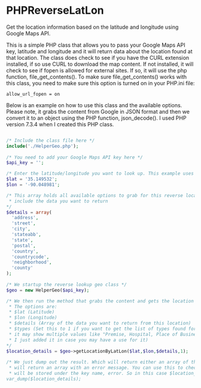 # PHPReverseLatLon
Get the location information based on the latitude and longitude using Google Maps API.

This is a simple PHP class that allows you to pass your Google Maps API key, latitude and longitude and it will return data about the location found at that location. The class does check to see if you have the CURL extension installed, if so use CURL to download the map content. If not installed, it will check to see if fopen is allowed for external sites. If so, it will use the php function, file_get_contents(). To make sure file_get_contents() works with this class, you need to make sure this option is turned on in your PHP.ini file:

```
allow_url_fopen = on
```

Below is an example on how to use this class and the available options. Please note, it grabs the content from Google in JSON format and then we convert it to an object using the PHP function, json_decode(). I used PHP version 7.3.4 when I created this PHP class.

```php

/* Include the class file here */
include('./HelperGeo.php');
    
/* You need to add your Google Maps API key here */
$api_key = '';

/* Enter the latitude/longitude you want to look up. This example uses Memphis, Tennessee */
$lat = '35.149532';
$lon = '-90.048981';

/* This array holds all available options to grab for this reverse location lookup. Only
 * include the data you want to return
*/
$details = array(
  'address',
  'street',
  'city',
  'stateabb',
  'state',
  'postal',
  'country',
  'countrycode',
  'neighborhood',
  'county'
);
    
/* We startup the reverse lookup geo class */
$geo = new HelperGeo($api_key);

/* We then run the method that grabs the content and gets the location data you are requesting.
 * The options are:
 * $lat (Latitude)
 * $lon (Longitude)
 * $details (Array of the data you want to return from this location)
 * $types (Set this to 1 if you want to get the list of types found for this location. For example
 * it may show multiple values like "Premise, Hospital, Place of Business" etc. This is not needed,
 * I just added it in case you may have a use for it)
*/
$location_details = $geo->getLocationByLatLon($lat,$lon,$details,1);
    
/* We just dump out the result. Which will return either an array of the data you requested or it
 * will return an array with an error message. You can use this to check for an error or not. It
 * will be stored under the key name, error. So in this case $location_details['error']
var_dump($location_details);
```
